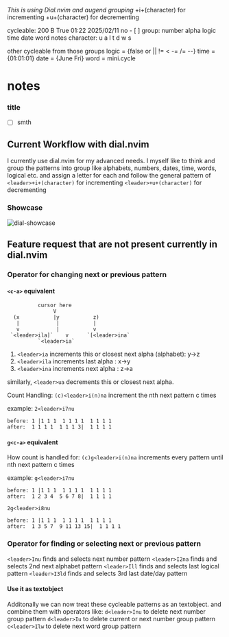 *This is using Dial.nvim and augend grouping*
<leader>+i+(character) for incrementing
<leader>+u+(character) for decrementing

cycleable:  200    B     True 01:22 2025/02/11 no  - [ ]
group:      number alpha logic time  date       word notes
character:  u      a     l     t     d          w        s

other cycleable from those groups
logic = {false or || != < -= /= --}
time = {01:01:01}
date = {June Fri}
word = mini.cycle

notes
=====
### title
- [ ] smth














## Current Workflow with dial.nvim
I currently use dial.nvim for my advanced <c-a> <c-x> needs. 
I myself like to think and group the patterns into group like alphabets, numbers, dates, time, words, logical etc.
and assign a letter for each and follow the general pattern of 
`<leader>+i+(character)` for incrementing
`<leader>+u+(character)` for decrementing

### Showcase
![dial-showcase](https://github.com/user-attachments/assets/06711676-0ece-45c3-b258-c3056019ac79)


## Feature request that are not present currently in dial.nvim

### Operator for changing next or previous pattern 
#### `<c-a>` equivalent

```
          cursor here
               V
  (x           |y           z)
   |            |           |
   v            |           v
 `<leader>ila]`    v      `[<leader>ina`
          `<leader>ia`
```

1. `<leader>ia` increments this or closest next alpha (alphabet): y->z
2. `<leader>ila` increments last alpha : x->y
3. `<leader>ina` increments next alpha : z->a

similarly, `<leader>ua` decrements this or closest next alpha.

Count Handling:
`(c)<leader>i(n)na`
increment the nth next pattern c times

example:
`2<leader>i7nu`
```
before: 1 |1 1 1  1 1 1 1  1 1 1 1
after:  1 1 1 1  1 1 1 3|  1 1 1 1
```


#### `g<c-a>` equivalent
How count is handled for:
`(c)g<leader>i(n)na`
increments every pattern until nth next pattern c times

example:
`g<leader>i7nu`
```
before: 1 |1 1 1  1 1 1 1  1 1 1 1
after:  1 2 3 4  5 6 7 8|  1 1 1 1
```

`2g<leader>i8nu`
```
before: 1 |1 1 1  1 1 1 1  1 1 1 1
after:  1 3 5 7  9 11 13 15|  1 1 1 1
```


### Operator for finding or selecting next or previous pattern
`<leader>Inu` finds and selects next number pattern
`<leader>I2na` finds and selects 2nd next alphabet pattern
`<leader>Ill` finds and selects last logical pattern
`<leader>I3ld` finds and selects 3rd last date/day pattern


#### Use it as textobject
Additonally we can now treat these cycleable patterns as an textobject.
and combine them with operators like:
`d<leader>Inu` to delete next number group pattern
`d<leader>Iu` to delete current or next number group pattern
`c<leader>Ilw` to delete next word group pattern
